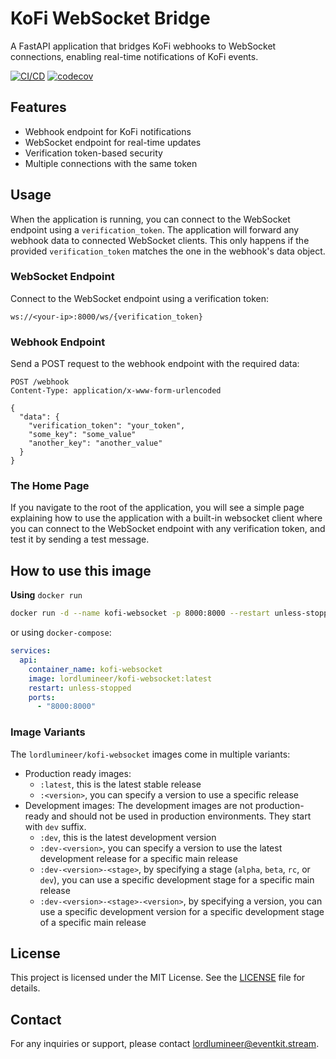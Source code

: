 # KoFi WebSocket Bridge

A FastAPI application that bridges KoFi webhooks to WebSocket connections, enabling real-time notifications of KoFi events.

[![CI/CD](https://github.com/EventKit-Stream/KoFi-WebSocket/actions/workflows/ci-cd.yml/badge.svg?branch=master)](https://github.com/EventKit-Stream/KoFi-WebSocket/actions/workflows/ci-cd.yml)
[![codecov](https://codecov.io/gh/EventKit-Stream/KoFi-WebSocket/graph/badge.svg?token=6MEX17B6J5)](https://codecov.io/gh/EventKit-Stream/KoFi-WebSocket)

## Features

- Webhook endpoint for KoFi notifications
- WebSocket endpoint for real-time updates
- Verification token-based security
- Multiple connections with the same token

## Usage

When the application is running, you can connect to the WebSocket endpoint using a `verification_token`. The application will forward any webhook data to connected WebSocket clients. This only happens if the provided `verification_token` matches the one in the webhook's data object.

### WebSocket Endpoint

Connect to the WebSocket endpoint using a verification token:

```http
ws://<your-ip>:8000/ws/{verification_token}
```

### Webhook Endpoint

Send a POST request to the webhook endpoint with the required data:

```http
POST /webhook
Content-Type: application/x-www-form-urlencoded

{
  "data": {
    "verification_token": "your_token",
    "some_key": "some_value"
    "another_key": "another_value"
  }
}
```

### The Home Page

If you navigate to the root of the application, you will see a simple page explaining how to use the application with a built-in websocket client where you can connect to the WebSocket endpoint with any verification token, and test it by sending a test message.

## How to use this image

**Using** `docker run`

```sh
docker run -d --name kofi-websocket -p 8000:8000 --restart unless-stopped lordlumineer/kofi-websocket:latest
```

or using `docker-compose`:

```yaml
services:
  api:
    container_name: kofi-websocket
    image: lordlumineer/kofi-websocket:latest
    restart: unless-stopped
    ports:
      - "8000:8000"
```

### Image Variants

The `lordlumineer/kofi-websocket` images come in multiple variants:

- Production ready images:
  - `:latest`, this is the latest stable release
  - `:<version>`, you can specify a version to use a specific release
- Development images:
  The development images are not production-ready and should not be used in production environments. They start with `dev` suffix.
  - `:dev`, this is the latest development version
  - `:dev-<version>`, you can specify a version to use the latest development release for a specific main release
  - `:dev-<version>-<stage>`, by specifying a stage (`alpha`, `beta`, `rc`, or `dev`), you can use a specific development stage for a specific main release
  - `:dev-<version>-<stage>-<version>`, by specifying a version, you can use a specific development version for a specific development stage of a specific main release

## License

This project is licensed under the MIT License. See the [LICENSE](LICENSE) file for details.

## Contact

For any inquiries or support, please contact [lordlumineer@eventkit.stream](mailto:lordlumineer@eventkit.stream).
